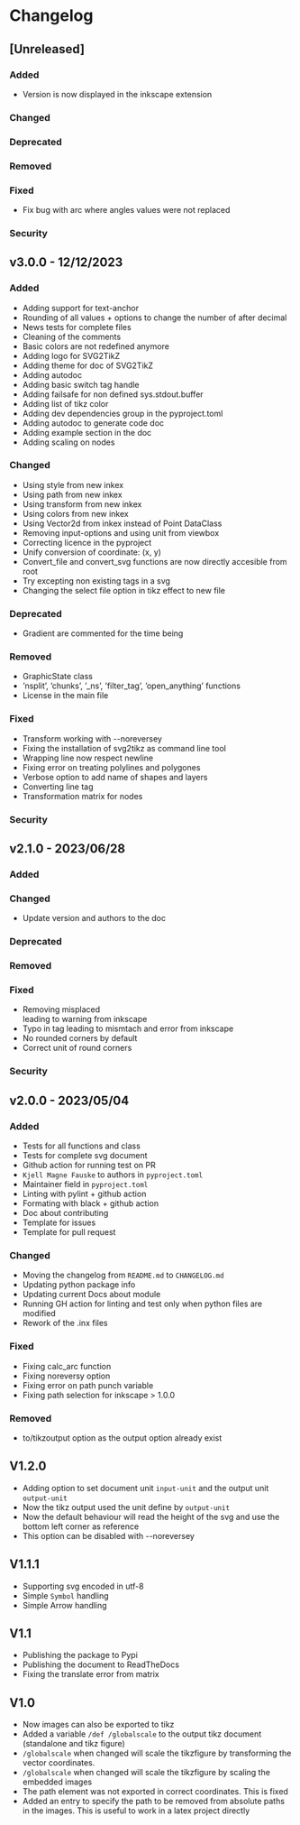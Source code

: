 # Changelog

## [Unreleased]

### Added
- Version is now displayed in the inkscape extension
### Changed
### Deprecated
### Removed
### Fixed
- Fix bug with arc where angles values were not replaced
### Security

## v3.0.0 - 12/12/2023

### Added
- Adding support for text-anchor
- Rounding of all values + options to change the number of after decimal
- News tests for complete files
- Cleaning of the comments
- Basic colors are not redefined anymore
- Adding logo for SVG2TikZ
- Adding theme for doc of SVG2TikZ
- Adding autodoc
- Adding basic switch tag handle
- Adding failsafe for non defined sys.stdout.buffer
- Adding list of tikz color
- Adding dev dependencies group in the pyproject.toml
- Adding autodoc to generate code doc
- Adding example section in the doc
- Adding scaling on nodes
### Changed
- Using style from new inkex
- Using path from new inkex
- Using transform from new inkex
- Using colors from new inkex
- Using Vector2d from inkex instead of Point DataClass
- Removing input-options and using unit from viewbox
- Correcting licence in the pyproject
- Unify conversion of coordinate: (x, y)
- Convert_file and convert_svg functions are now directly accesible from root
- Try excepting non existing tags in a svg
- Changing the select file option in tikz effect to new file
### Deprecated
- Gradient are commented for the time being
### Removed
- GraphicState class
- ’nsplit’, ’chunks’, ’\_ns’, ’filter\_tag’, ’open\_anything’ functions
- License in the main file
### Fixed
- Transform working with --noreversey
- Fixing the installation of svg2tikz as command line tool
- Wrapping line now respect newline
- Fixing error on treating polylines and polygones
- Verbose option to add name of shapes and layers
- Converting line tag
- Transformation matrix for nodes
### Security

## v2.1.0 - 2023/06/28

### Added
### Changed
- Update version and authors to the doc
### Deprecated
### Removed
### Fixed
- Removing misplaced <br/> leading to warning from inkscape
- Typo in tag leading to mismtach and error from inkscape
- No rounded corners by default
- Correct unit of round corners
### Security

## v2.0.0 - 2023/05/04

### Added
- Tests for all functions and class
- Tests for complete svg document
- Github action for running test on PR
- `Kjell Magne Fauske` to authors in `pyproject.toml`
- Maintainer field in `pyproject.toml`
- Linting with pylint + github action
- Formating with black + github action
- Doc about contributing
- Template for issues
- Template for pull request

### Changed
- Moving the changelog from `README.md` to `CHANGELOG.md`
- Updating python package info
- Updating current Docs about module
- Running GH action for linting and test only when python files are modified
- Rework of the .inx files

### Fixed
- Fixing calc_arc function
- Fixing noreversy option
- Fixing error on path punch variable
- Fixing path selection for inkscape > 1.0.0

### Removed
- to/tikzoutput option as the output option already exist

## V1.2.0
- Adding option to set document unit `input-unit` and the output unit `output-unit`
- Now the tikz output used the unit define by `output-unit`
- Now the default behaviour will read the height of the svg and use the bottom left corner as reference
- This option can be disabled with --noreversey


## V1.1.1
- Supporting svg encoded in utf-8
- Simple `Symbol` handling
- Simple Arrow handling

## V1.1
- Publishing the package to Pypi
- Publishing the document to ReadTheDocs
- Fixing the translate error from matrix

## V1.0
- Now images can also be exported to tikz
- Added a variable `/def /globalscale` to the output tikz document (standalone and tikz figure)
- `/globalscale` when changed will scale the tikzfigure by transforming the vector coordinates.
- `/globalscale` when changed will scale the tikzfigure by scaling the embedded images
- The path element was not exported in correct coordinates. This is fixed
- Added an entry to specify the path to be removed from absolute paths in the images. This is useful to work in a latex project directly
